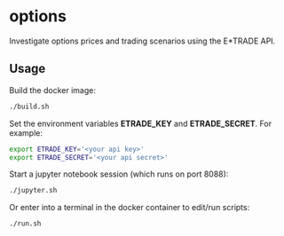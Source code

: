 # options

Investigate options prices and trading scenarios using the E*TRADE API.

## Usage

Build the docker image:

```bash
./build.sh
```

Set the environment variables **ETRADE_KEY** and **ETRADE_SECRET**. For example:

```bash
export ETRADE_KEY='<your api key>'
export ETRADE_SECRET='<your api secret>'
```

Start a jupyter notebook session (which runs on port 8088):

```bash
./jupyter.sh
```

Or enter into a terminal in the docker container to edit/run scripts:

```bash
./run.sh
```